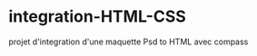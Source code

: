 integration-HTML-CSS
====================

projet d'integration d'une maquette Psd to HTML avec compass
